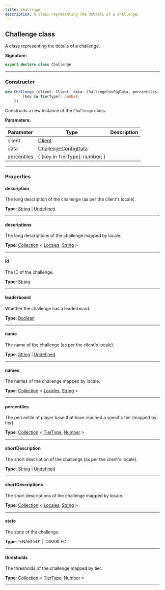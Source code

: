 ```yaml
---
title: Challenge
description: A class representing the details of a challenge.
---
```


## Challenge class

A class representing the details of a challenge.

**Signature:**

```ts
export declare class Challenge 
```

---

### Constructor

```ts
new Challenge (client: Client, data: ChallengeConfigData, percentiles: {
        [key in TierType]: number;
    })
```

Constructs a new instance of the `Challenge` class.

**Parameters:**

| Parameter | Type | Description |
| --------- | ---- | ----------- |
| client | [Client](/api/Client.md) |  |
| data | [ChallengeConfigData](/api/ChallengeConfigData.md) |  |
| percentiles | {         [key in TierType]: number;     } |  |
---

### Properties

#### description

The long description of the challenge (as per the client's locale).



**Type**: [String](https://developer.mozilla.org/en-US/docs/Web/JavaScript/Reference/Global_Objects/String) \| [Undefined](https://developer.mozilla.org/en-US/docs/Web/JavaScript/Reference/Global_Objects/undefined)

---

#### descriptions

The long descriptions of the challenge mapped by locale.



**Type**: [Collection](https://discord.js.org/#/docs/collection/stable/class/Collection) \< [Locales](/api/Locales.md), [String](https://developer.mozilla.org/en-US/docs/Web/JavaScript/Reference/Global_Objects/String) \>

---

#### id

The ID of the challenge.



**Type**: [String](https://developer.mozilla.org/en-US/docs/Web/JavaScript/Reference/Global_Objects/String)

---

#### leaderboard

Whether the challenge has a leaderboard.



**Type**: [Boolean](https://developer.mozilla.org/en-US/docs/Web/JavaScript/Reference/Global_Objects/Boolean)

---

#### name

The name of the challenge (as per the client's locale).



**Type**: [String](https://developer.mozilla.org/en-US/docs/Web/JavaScript/Reference/Global_Objects/String) \| [Undefined](https://developer.mozilla.org/en-US/docs/Web/JavaScript/Reference/Global_Objects/undefined)

---

#### names

The names of the challenge mapped by locale.



**Type**: [Collection](https://discord.js.org/#/docs/collection/stable/class/Collection) \< [Locales](/api/Locales.md), [String](https://developer.mozilla.org/en-US/docs/Web/JavaScript/Reference/Global_Objects/String) \>

---

#### percentiles

The percentile of player base that have reached a specific tier (mapped by tier).



**Type**: [Collection](https://discord.js.org/#/docs/collection/stable/class/Collection) \< [TierType](/api/TierType.md), [Number](https://developer.mozilla.org/en-US/docs/Web/JavaScript/Reference/Global_Objects/Number) \>

---

#### shortDescription

The short description of the challenge (as per the client's locale).



**Type**: [String](https://developer.mozilla.org/en-US/docs/Web/JavaScript/Reference/Global_Objects/String) \| [Undefined](https://developer.mozilla.org/en-US/docs/Web/JavaScript/Reference/Global_Objects/undefined)

---

#### shortDescriptions

The short descriptions of the challenge mapped by locale.



**Type**: [Collection](https://discord.js.org/#/docs/collection/stable/class/Collection) \< [Locales](/api/Locales.md), [String](https://developer.mozilla.org/en-US/docs/Web/JavaScript/Reference/Global_Objects/String) \>

---

#### state

The state of the challenge.



**Type**: 'ENABLED' \| 'DISABLED'

---

#### thresholds

The thresholds of the challenge mapped by tier.



**Type**: [Collection](https://discord.js.org/#/docs/collection/stable/class/Collection) \< [TierType](/api/TierType.md), [Number](https://developer.mozilla.org/en-US/docs/Web/JavaScript/Reference/Global_Objects/Number) \>

---

